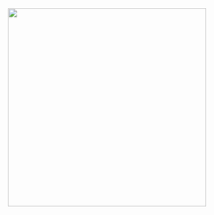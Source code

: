 <div id="header" align="center">
  <img src="https://media1.tenor.com/m/3v2NjjNIF-EAAAAC/agnes-tachyon-umamusume.gif" width="400"/>
</div>

<!--
**tot-camiy-coder/tot-camiy-coder** is a ✨ _special_ ✨ repository because its `README.md` (this file) appears on your GitHub profile.

Here are some ideas to get you started:

- 🔭 I’m currently working on ...
- 🌱 I’m currently learning ...
- 👯 I’m looking to collaborate on ...
- 🤔 I’m looking for help with ...
- 💬 Ask me about ...
- 📫 How to reach me: ...
- 😄 Pronouns: ...
- ⚡ Fun fact: ...
-->
